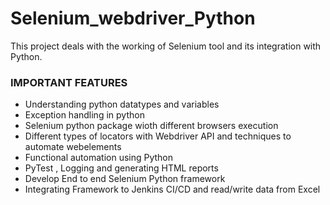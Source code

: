 # Selenium_webdriver_Python
This project deals with the working of Selenium tool and its integration with Python.

### IMPORTANT FEATURES
* Understanding python datatypes and variables
* Exception handling in python
* Selenium python package wioth different browsers execution
* Different types of locators with Webdriver API and techniques to automate webelements
* Functional automation using Python
* PyTest , Logging and generating HTML reports
* Develop End to end Selenium Python framework 
* Integrating Framework to Jenkins CI/CD and read/write data from Excel



